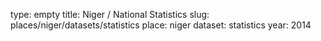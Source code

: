 type: empty
title: Niger / National Statistics
slug: places/niger/datasets/statistics
place: niger
dataset: statistics
year: 2014
